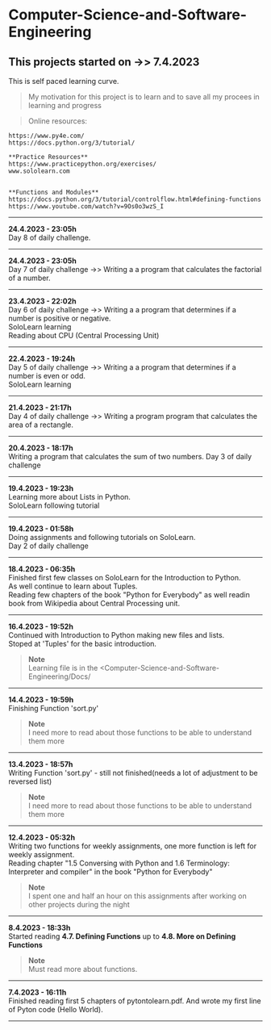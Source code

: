 # Computer-Science-and-Software-Engineering
## This projects started on ->> 7.4.2023 

This is self paced learning curve.

>   My motivation for this project is to learn and to save all my procees in learning and progress

>   Online resources:
 
    https://www.py4e.com/
    https://docs.python.org/3/tutorial/

    **Practice Resources**
    https://www.practicepython.org/exercises/
    www.sololearn.com


    **Functions and Modules**
    https://docs.python.org/3/tutorial/controlflow.html#defining-functions
    https://www.youtube.com/watch?v=9Os0o3wzS_I


---

  **24.4.2023 - 23:05h**      
Day 8 of daily challenge. 

---

  **24.4.2023 - 23:05h**      
Day 7 of daily challenge ->> Writing a a program that calculates the factorial of a number. 


---

  **23.4.2023 - 22:02h**      
Day 6 of daily challenge ->> Writing a a program that determines if a number is positive or negative.  
SoloLearn learning                 
Reading about CPU (Central Processing Unit)

---

  **22.4.2023 - 19:24h**      
Day 5 of daily challenge ->> Writing a a program that determines if a number is even or odd.  
SoloLearn learning

---

  **21.4.2023 - 21:17h**      
Day 4 of daily challenge ->> Writing a program program that calculates the area of a rectangle. 

---

  **20.4.2023 - 18:17h**      
Writing a program that calculates the sum of two numbers. 
Day 3 of daily challenge

---

  **19.4.2023 - 19:23h**      
Learning more about Lists in Python.                        
SoloLearn following tutorial

---

  **19.4.2023 - 01:58h**      
Doing assignments and following tutorials on SoloLearn.                        
Day 2 of daily challenge

---

  **18.4.2023 - 06:35h**        
Finished first few classes on SoloLearn for the Introduction to Python.         
As well continue to learn about Tuples.        
Reading few chapters of the book "Python for Everybody" as well readin book from Wikipedia about Central Processing unit.       

---

  **16.4.2023 - 19:52h**       
Continued with Introduction to Python making new files and lists.       
Stoped at 'Tuples' for the basic introduction.       

> **Note**        
> Learning file is in the <Computer-Science-and-Software-Engineering/Docs/

---

  **14.4.2023 - 19:59h**       
Finishing Function 'sort.py' 

> **Note**         
> I need more to read about those functions to be able to understand them more

---

  **13.4.2023 - 18:57h**        
Writing Function 'sort.py' - still not finished(needs a lot of adjustment to be reversed list) 

> **Note**             
> I need more to read about those functions to be able to understand them more

---

  **12.4.2023 - 05:32h**        
Writing two functions for weekly assignments, one more function is left for weekly assignment.        
Reading chapter "1.5 Conversing with Python and 1.6 Terminology: Interpreter and compiler" in the book "Python for Everybody"         

> **Note**          
> I spent one and half an hour on this assignments after working on other projects during the night

---

 **8.4.2023 - 18:33h**            
   Started reading  **4.7. Defining Functions**  up to **4.8. More on Defining Functions** 

> **Note**            
>  Must read more about functions.

---

   **7.4.2023 - 16:11h**              
    Finished reading first 5 chapters of pytontolearn.pdf. And wrote my first line of Pyton code (Hello World).

---
